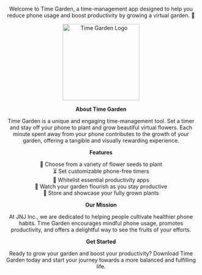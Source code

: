 <p align="center">
Welcome to Time Garden, a time-management app designed to help you reduce phone usage and boost productivity by growing a virtual garden. 🌸
</p>
<p align="center">
<img src="https://github.com/SantoNate/Time-Garden/assets/97402276/82e7cd94-3c4a-486b-9605-1803a2ffb0c1" alt="Time Garden Logo" width="200"/>
</p>
<p align="center">
<b>About Time Garden</b>
</p>
<p align="center">
Time Garden is a unique and engaging time-management tool. Set a timer and stay off your phone to plant and grow beautiful virtual flowers. Each minute spent away from your phone contributes to the growth of your garden, offering a tangible and visually rewarding experience.
</p>
<p align="center">
<b>Features</b>
</p>
<p align="center">
🌱 Choose from a variety of flower seeds to plant<br>
⏳ Set customizable phone-free timers<br>
📱 Whitelist essential productivity apps<br>
🌼 Watch your garden flourish as you stay productive<br>
🌸 Store and showcase your fully grown plants<br>
</p>
<p align="center">
<b>Our Mission</b>
</p>
<p align="center">
At JNJ Inc., we are dedicated to helping people cultivate healthier phone habits. Time Garden encourages mindful phone usage, promotes productivity, and offers a delightful way to see the fruits of your efforts.
</p>
<p align="center">
<b>Get Started</b>
</p>
<p align="center">
Ready to grow your garden and boost your productivity? Download Time Garden today and start your journey towards a more balanced and fulfilling life.
</p>
